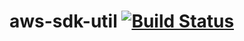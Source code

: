 # aws-sdk-util [![Build Status](https://travis-ci.org/byarr/aws-sdk-util.svg?branch=develop)](https://travis-ci.org/byarr/aws-sdk-util)